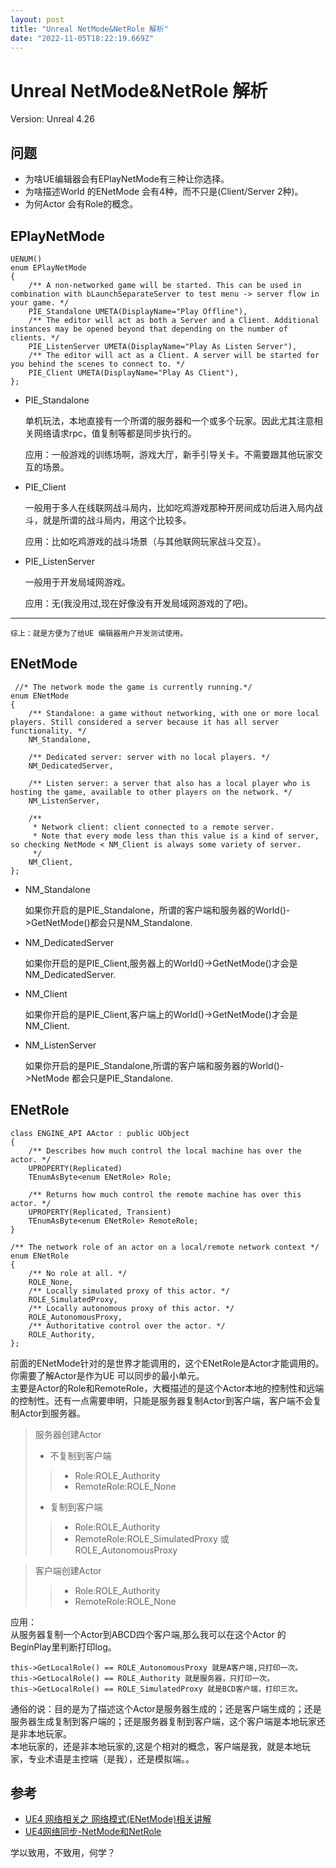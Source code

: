 ```yaml
---
layout: post
title: "Unreal NetMode&NetRole 解析"
date: "2022-11-05T18:22:19.669Z"
---
```

Unreal NetMode&NetRole 解析
=========================

Version: Unreal 4.26

问题
--

*   为啥UE编辑器会有EPlayNetMode有三种让你选择。
*   为啥描述World 的ENetMode 会有4种，而不只是(Client/Server 2种)。
*   为何Actor 会有Role的概念。

EPlayNetMode
------------

    UENUM()
    enum EPlayNetMode
    {
    	/** A non-networked game will be started. This can be used in combination with bLaunchSeparateServer to test menu -> server flow in your game. */
    	PIE_Standalone UMETA(DisplayName="Play Offline"),
    	/** The editor will act as both a Server and a Client. Additional instances may be opened beyond that depending on the number of clients. */
    	PIE_ListenServer UMETA(DisplayName="Play As Listen Server"),
    	/** The editor will act as a Client. A server will be started for you behind the scenes to connect to. */
    	PIE_Client UMETA(DisplayName="Play As Client"),
    };
    

*   PIE\_Standalone
    
    单机玩法，本地直接有一个所谓的服务器和一个或多个玩家。因此尤其注意相关网络请求rpc，值复制等都是同步执行的。
    
    应用：一般游戏的训练场啊，游戏大厅，新手引导关卡。不需要跟其他玩家交互的场景。
    
*   PIE\_Client
    
    一般用于多人在线联网战斗局内，比如吃鸡游戏那种开房间成功后进入局内战斗，就是所谓的战斗局内，用这个比较多。
    
    应用：比如吃鸡游戏的战斗场景（与其他联网玩家战斗交互）。
    
*   PIE\_ListenServer
    
    一般用于开发局域网游戏。
    
    应用：无(我没用过,现在好像没有开发局域网游戏的了吧)。
    

* * *

    综上：就是方便为了给UE 编辑器用户开发测试使用。
    

ENetMode
--------

    
     //* The network mode the game is currently running.*/
    enum ENetMode
    {
    	/** Standalone: a game without networking, with one or more local players. Still considered a server because it has all server functionality. */
    	NM_Standalone,
    
    	/** Dedicated server: server with no local players. */
    	NM_DedicatedServer,
    
    	/** Listen server: a server that also has a local player who is hosting the game, available to other players on the network. */
    	NM_ListenServer,
    
    	/**
    	 * Network client: client connected to a remote server.
    	 * Note that every mode less than this value is a kind of server, so checking NetMode < NM_Client is always some variety of server.
    	 */
    	NM_Client,
    };
    

*   NM\_Standalone
    
    如果你开启的是PIE\_Standalone，所谓的客户端和服务器的World()->GetNetMode()都会只是NM\_Standalone.
    
*   NM\_DedicatedServer
    
    如果你开启的是PIE\_Client,服务器上的World()->GetNetMode()才会是NM\_DedicatedServer.
    
*   NM\_Client
    
    如果你开启的是PIE\_Client,客户端上的World()->GetNetMode()才会是NM\_Client.
    
*   NM\_ListenServer
    
    如果你开启的是PIE\_Standalone,所谓的客户端和服务器的World()->NetMode 都会只是PIE\_Standalone.
    

ENetRole
--------

    class ENGINE_API AActor : public UObject
    {
    	/** Describes how much control the local machine has over the actor. */
    	UPROPERTY(Replicated)
    	TEnumAsByte<enum ENetRole> Role;
    
    	/** Returns how much control the remote machine has over this actor. */
    	UPROPERTY(Replicated, Transient)
    	TEnumAsByte<enum ENetRole> RemoteRole;	
    }
    
    /** The network role of an actor on a local/remote network context */
    enum ENetRole
    {
    	/** No role at all. */
    	ROLE_None,
    	/** Locally simulated proxy of this actor. */
    	ROLE_SimulatedProxy,
    	/** Locally autonomous proxy of this actor. */
    	ROLE_AutonomousProxy,
    	/** Authoritative control over the actor. */
    	ROLE_Authority,
    };
    
    

前面的ENetMode针对的是世界才能调用的，这个ENetRole是Actor才能调用的。你需要了解Actor是作为UE 可以同步的最小单元。  
主要是Actor的Role和RemoteRole，大概描述的是这个Actor本地的控制性和远端的控制性。还有一点需要申明，只能是服务器复制Actor到客户端，客户端不会复制Actor到服务器。

> 服务器创建Actor
> 
> *   不复制到客户端
> 
> > *   Role:ROLE\_Authority
> > *   RemoteRole:ROLE\_None
> 
> *   复制到客户端
> 
> > *   Role:ROLE\_Authority
> > *   RemoteRole:ROLE\_SimulatedProxy 或 ROLE\_AutonomousProxy

> 客户端创建Actor
> 
> > *   Role:ROLE\_Authority
> > *   RemoteRole:ROLE\_None

应用：  
从服务器复制一个Actor到ABCD四个客户端,那么我可以在这个Actor 的BeginPlay里判断打印log。

    this->GetLocalRole() == ROLE_AutonomousProxy 就是A客户端,只打印一次。
    this->GetLocalRole() == ROLE_Authority 就是服务器，只打印一次。
    this->GetLocalRole() == ROLE_SimulatedProxy 就是BCD客户端，打印三次。
    

通俗的说：目的是为了描述这个Actor是服务器生成的；还是客户端生成的；还是服务器生成复制到客户端的；还是服务器复制到客户端，这个客户端是本地玩家还是非本地玩家。  
本地玩家的，还是非本地玩家的,这是个相对的概念，客户端是我，就是本地玩家，专业术语是主控端（是我），还是模拟端。。

参考
--

*   [UE4 网络相关之 网络模式(ENetMode)相关讲解](https://zhuanlan.zhihu.com/p/105754383)
*   [UE4网络同步-NetMode和NetRole](https://zhuanlan.zhihu.com/p/532869518)

学以致用，不致用，何学？